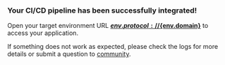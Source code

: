### Your CI/CD pipeline has been successfully integrated!

Open your target environment URL **[${env.protocol}://${env.domain}](${env.protocol}://${env.domain}/)** to access your application.

If something does not work as expected, please check the logs for more details or submit a question to [community](https://stackoverflow.com/questions/tagged/jelastic).
